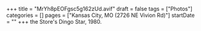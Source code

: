 +++
title = "MrYh8pEOFgsc5g162zUd.avif"
draft = false
tags = ["Photos"]
categories = []
pages = ["Kansas City, MO (2726 NE Vivion Rd)"]
startDate = ""
+++
the Store's Dingo Star, 1980.

